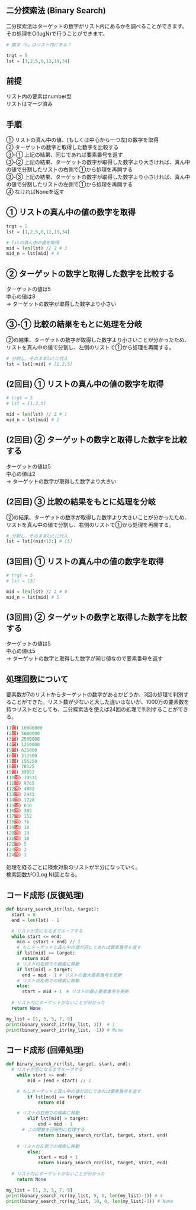 ## 二分探索法 (Binary Search)
二分探索法はターゲットの数字がリスト内にあるかを調べることができます。   
その処理をO(logN)で行うことができます。    

```py
# 数字「5」はリスト内にある？

trgt = 5
lst = [1,2,5,8,12,19,34]
```

## 前提
リスト内の要素はnumber型   
リストはマージ済み

## 手順
① リストの真ん中の値、(もしくは中心から一つ左)の数字を取得   
② ターゲットの数字と取得した数字を比較する    
③-① 上記の結果、同じであれば要素番号を返す   
③-② 上記の結果、ターゲットの数字が取得した数字より大きければ、真ん中の値で分割したリストの右側で①から処理を再開する    
③-③ 上記の結果、ターゲットの数字が取得した数字より小さければ、真ん中の値で分割したリストの左側で①から処理を再開する  
④ なければNoneを返す  

## ① リストの真ん中の値の数字を取得

```py
trgt = 5
lst = [1,2,5,8,12,19,34]

# lstの真ん中の値を取得
mid = len(lst) // 2 # 3
mid_n = lst[mid] # 8
```

## ② ターゲットの数字と取得した数字を比較する
ターゲットの値は5   
中心の値は8   
-> ターゲットの数字が取得した数字より小さい   

## ③-① 比較の結果をもとに処理を分岐
②の結果、ターゲットの数字が取得した数字より小さいことが分かったため、   
リストを真ん中の値で分割し、左側のリストで①から処理を再開する。

```py
# 分割し、そのままlstに代入
lst = lst[:mid] # [1,2,5]
```

## (2回目) ① リストの真ん中の値の数字を取得
```py
# trgt = 5
# lst = [1,2,5]

mid = len(lst) // 2 # 1
mid_n = lst[mid] # 2
```

## (2回目) ② ターゲットの数字と取得した数字を比較する 
ターゲットの値は5   
中心の値は2   
-> ターゲットの数字が取得した数字より大きい

## (2回目) ③ 比較の結果をもとに処理を分岐
②の結果、ターゲットの数字が取得した数字より大きいことが分かったため、   
リストを真ん中の値で分割し、右側のリストで①から処理を再開する。   

```py
# 分割し、そのままlstに代入
lst = lst[(mid+1):] # [5]
```

## (3回目) ① リストの真ん中の値の数字を取得
```py
# trgt = 5
# lst = [5]

mid = len(lst) // 2 # 0
mid_n = lst[mid] # 5
```
## (3回目) ② ターゲットの数字と取得した数字を比較する
ターゲットの値は5   
中心の値は5   
-> ターゲットの数字と取得した数字が同じ値なので要素番号を返す

## 処理回数について
要素数が7のリストからターゲットの数字があるかどうか、3回の処理で判別することができた。リスト数が少ないと大した違いはないが、1000万の要素数を持つリストだとしても、二分探索法を使えば24回の処理で判別することができる。
```py
(1回) 10000000
(2回) 5000000
(3回) 2500000
(4回) 1250000
(5回) 625000
(6回) 312500
(7回) 156250
(8回) 78125
(9回) 39062
(10回) 19531
(11回) 9765
(12回) 4882
(13回) 2441
(14回) 1220
(15回) 610
(16回) 305
(17回) 152
(18回) 76
(19回) 38
(20回) 19
(21回) 10
(22回) 5
(23回) 2
(24回) 1
```

処理を経るごとに検索対象のリストが半分になっていく。   
検索回数がO(Log N)回となる。   

## コード成形 (反復処理)
```py
def binary_search_itr(lst, target):
  start = 0
  end = len(lst) - 1

  # リストが空になるまでループする
  while start <= end:
    mid = (start + end) // 2
    # もしターゲットと真ん中の値が同じであれば要素番号を返す
    if lst[mid] == target:
      return mid
    # リストの右側での検索に移動
    if lst[mid] > target:
      end = mid - 1 # リストの最大要素番号を更新
    # リストの左側での検索に移動
    else:
      start = mid + 1　# リストの最小要素番号を更新
  
  # リスト内にターゲットがないことが分かった
  return None

my_list = [1, 3, 5, 7, 9]
print(binary_search_itr(my_list, 3))  # 1
print(binary_search_itr(my_list, -1)) # None
```

## コード成形 (回帰処理)
```py
def binary_search_rcr(lst, target, start, end):
  # リストが空になるまでループする
	while start <= end:
		mid = (end + start) // 2

    # もしターゲットと真ん中の値が同じであれば要素番号を返す
		if lst[mid] == target:
			return mid

    # リストの右側での検索に移動
		elif lst[mid] > target:
			end = mid - 1
      # この関数を回帰的に処理する
			return binary_search_rcr(lst, target, start, end)
    
    # リストの左側での検索に移動
		else:
			start = mid + 1
			return binary_search_rcr(lst, target, start, end)
  
  # リスト内にターゲットがないことが分かった
	return None

my_list = [1, 3, 5, 7, 9]
print(binary_search_rcr(my_list, 9, 0, len(my_list)-1)) # 4
print(binary_search_rcr(my_list, 10, 0, len(my_list)-1)) # None
```
